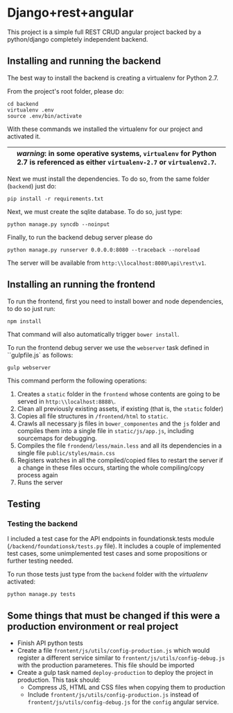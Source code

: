 # Django+rest+angular 

This project is a simple full REST CRUD angular project backed by a 
python/django completely independent backend.

## Installing and running the backend

The best way to install the backend is creating a virtualenv for Python 2.7. 

From the project's root folder, please do:

    cd backend
    virtualenv .env
    source .env/bin/activate

With these commands we installed the virtualenv for our project and activated it.


|*warning*: in some operative systems, ``virtualenv`` for Python 2.7 is  referenced as either `virtualenv-2.7` or `virtualenv2.7`.|
| ------------------------------------------------------------------------------------------------------------------------------- |


Next we must install the dependencies. To do so, from the same folder (``backend``) just do:

    pip install -r requirements.txt
    
Next, we must create the sqlite database. To do so, just type:

    python manage.py syncdb --noinput

Finally, to run the backend debug server please do

    python manage.py runserver 0.0.0.0:8080 --traceback --noreload 
    
The server will be available from ``http:\\localhost:8080\api\rest\v1``.

## Installing an running the frontend

To run the frontend, first you need to install bower and node dependencies, to do so just run:

    npm install
    
That command will also automatically trigger ``bower install``.

To run the frontend debug server we use the ``webserver`` task defined in ``gulpfile.js` as follows:

    gulp webserver
    
This command perform the following operations:

1. Creates a ``static`` folder in the ``frontend`` whose contents are going to be served in ``http:\\localhost:8888\``.
2. Clean all previously existing assets, if existing (that is, the ``static`` folder)
3. Copies all file structures in ``/frontend/html`` to ``static``.
4. Crawls all necessary js files in ``bower_componentes`` and the ``js`` folder and compiles them into a single file in ``static/js/app.js``, including sourcemaps for debugging.
5. Compiles the file ``frondend/less/main.less`` and all its dependencies in a single file ``public/styles/main.css``
6. Registers watches in all the compiled/copied files to restart the server if a change in these files occurs, starting the whole compiling/copy process again
7. Runs the server

## Testing

### Testing the backend

I included a test case for the API endpoints in foundationsk.tests module (``/backend/foundationsk/tests.py`` file). It includes a couple of implemented test cases, some unimplemented test cases and some propositions or further testing needed.

To run those tests just type from the ``backend`` folder with the _virtualenv_ activated:

    python manage.py tests
    
## Some things that must be changed if this were a production environment or real project

- Finish API python tests
- Create a file ``frontent/js/utils/config-production.js`` which would register a different service similar to ``frontent/js/utils/config-debug.js`` with the production parameteres. This file should be imported 
- Create a gulp task named ``deploy-production`` to deploy the project in production. This task should:
  - Compress JS, HTML and CSS files when copying them to production
  - Include ``frontent/js/utils/config-production.js`` instead of ``frontent/js/utils/config-debug.js`` for the ``config`` angular service.